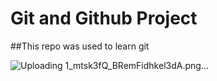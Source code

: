 # Git and Github Project
##This repo was used to learn git

![Uploading 1_mtsk3fQ_BRemFidhkel3dA.png…]()

